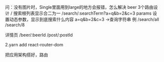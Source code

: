 问：没有图片时，Single里面用到large的地方会报错，怎么解决
beer
3个路由设计
/
搜索根列表显示合二为一   /search/:searchTerm?a=q&b=2&c=3 params 设置动态参数，显示到底搜索什么内容
a=q&b=2&c=3 ->查询字符串
例  /search/all  /search/8


详情页 /beer/:beerId 
/post/:postId


2.yarn add react-router-dom  

把应用架构搭好，路由